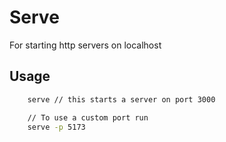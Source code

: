 # Serve
For starting http servers on localhost

## Usage
```bash
    serve // this starts a server on port 3000

    // To use a custom port run
    serve -p 5173
```


